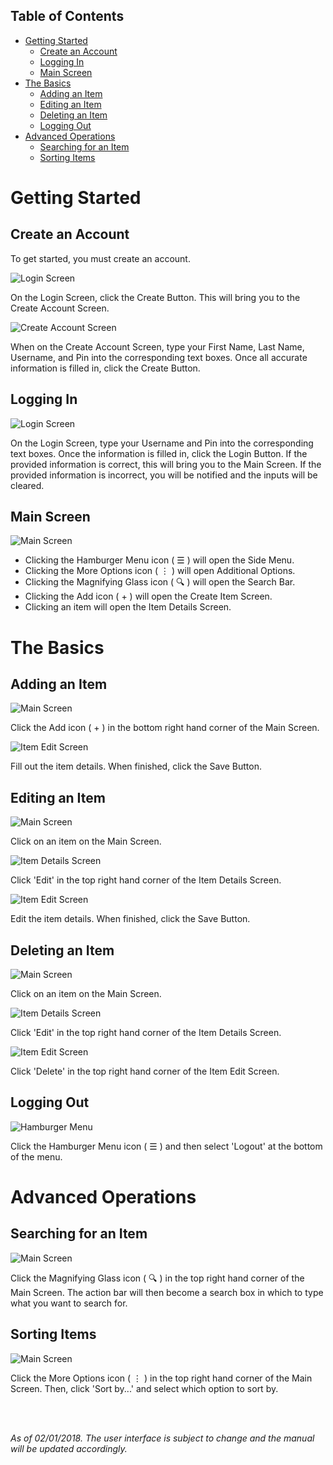 ## Table of Contents
* [Getting Started](#getting-started)
  * [Create an Account](#create-an-account)
  * [Logging In](#logging-in)
  * [Main Screen](#main-screen)
* [The Basics](#the-basics)
  * [Adding an Item](#adding-an-item)
  * [Editing an Item](#editing-an-item)
  * [Deleting an Item](#deleting-an-item)
  * [Logging Out](#logging-out)
* [Advanced Operations](#advanced-operations)
  * [Searching for an Item](#searching-for-an-item)
  * [Sorting Items](#sorting-items)


# Getting Started

## Create an Account

To get started, you must create an account.

![Login Screen](images/UI_LoginScreen.png)

On the Login Screen, click the Create Button.  This will bring you to the Create Account Screen.

![Create Account Screen](images/UI_CreateLoginScreen.png)

When on the Create Account Screen, type your First Name, Last Name, Username, and Pin into the corresponding text boxes.  Once all accurate information is filled in, click the Create Button.


## Logging In

![Login Screen](images/UI_LoginScreen.png)

On the Login Screen, type your Username and Pin into the corresponding text boxes.  Once the information is filled in, click the Login Button.  If the provided information is correct, this will bring you to the Main Screen.  If the provided information is incorrect, you will be notified and the inputs will be cleared.


## Main Screen

![Main Screen](images/UI_MainScreen.png)

* Clicking the Hamburger Menu icon ( ☰ ) will open the Side Menu.
* Clicking the More Options icon ( ⋮ ) will open Additional Options.
* Clicking the Magnifying Glass icon ( 🔍 ) will open the Search Bar.
* Clicking the Add icon ( + ) will open the Create Item Screen.
* Clicking an item will open the Item Details Screen.


# The Basics

## Adding an Item

![Main Screen](images/UI_MainScreen.png)

Click the Add icon ( + ) in the bottom right hand corner of the Main Screen.

![Item Edit Screen](images/UI_ItemEditScreen.png)

Fill out the item details.  When finished, click the Save Button.


## Editing an Item

![Main Screen](images/UI_MainScreen.png)

Click on an item on the Main Screen.

![Item Details Screen](images/UI_ItemDetailScreen.png)

Click 'Edit' in the top right hand corner of the Item Details Screen.

![Item Edit Screen](images/UI_ItemEditScreen.png)

Edit the item details.  When finished, click the Save Button.


## Deleting an Item

![Main Screen](images/UI_MainScreen.png)

Click on an item on the Main Screen.

![Item Details Screen](images/UI_ItemDetailScreen.png)

Click 'Edit' in the top right hand corner of the Item Details Screen.

![Item Edit Screen](images/UI_ItemEditScreen.png)

Click 'Delete' in the top right hand corner of the Item Edit Screen.


## Logging Out

![Hamburger Menu](images/UI_HamburgerMenu.png)

Click the Hamburger Menu icon ( ☰ ) and then select 'Logout' at the bottom of the menu.


# Advanced Operations

## Searching for an Item

![Main Screen](images/UI_MainScreen.png)

Click the Magnifying Glass icon ( 🔍 ) in the top right hand corner of the Main Screen.  The action bar will then become a search box in which to type what you want to search for.


## Sorting Items

![Main Screen](images/UI_MainScreen.png)

Click the More Options icon ( ⋮ ) in the top right hand corner of the Main Screen.  Then, click 'Sort by...' and select which option to sort by.


<br/>
<br/>

*As of 02/01/2018.  The user interface is subject to change and the manual will be updated accordingly.*

